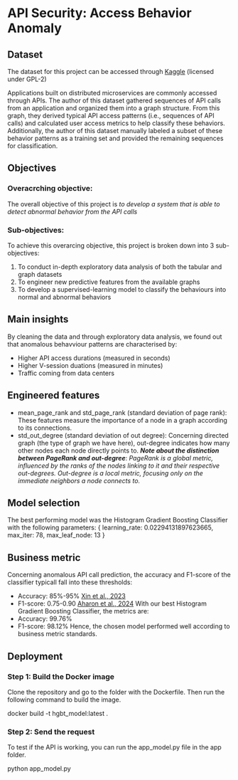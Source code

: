 # API Security: Access Behavior Anomaly
## Dataset
The dataset for this project can be accessed through [Kaggle](https://www.kaggle.com/datasets/tangodelta/api-access-behaviour-anomaly-dataset?resource=download) (licensed under GPL-2)

Applications built on distributed microservices are commonly accessed through APIs. The author of this dataset gathered sequences of API calls from an application and organized them into a graph structure. From this graph, they derived typical API access patterns (i.e., sequences of API calls) and calculated user access metrics to help classify these behaviors. Additionally, the author of this dataset manually labeled a subset of these behavior patterns as a training set and provided the remaining sequences for classification.


## Objectives
### Overacrching objective:
The overall objective of this project is *to develop a system that is able to detect abnormal behavior from the API calls*
### Sub-objectives:
To achieve this overarcing objective, this project is broken down into 3 sub-objectives:
1. To conduct in-depth exploratory data analysis of both the tabular and graph datasets
2. To engineer new predictive features from the available graphs
3. To develop a supervised-learning model to classify the behaviours into normal and abnormal behaviors

## Main insights
By cleaning the data and through exploratory data analysis, we found out that anomalous behavviour patterns are characterised by:
- Higher API access durations (measured in seconds)
- Higher V-session duations (measured in minutes)
- Traffic coming from data centers

## Engineered features
- mean_page_rank and std_page_rank (standard deviation of page rank): These features measure the importance of a node in a graph according to its connections.
- std_out_degree (standard deviation of out degree): Concerning directed graph (the type of graph we have here), out-degree indicates how many other nodes each node directly points to.
***Note about the distinction between PageRank and out-degree***: *PageRank is a global metric, influenced by the ranks of the nodes linking to it and their respective out-degrees. Out-degree is a local metric, focusing only on the immediate neighbors a node connects to.*

## Model selection
The best performing model was the Histogram Gradient Boosting Classifier with the following parameters:
{
    learning_rate: 0.02294131897623665,
    max_iter: 78,
    max_leaf_node: 13
}

## Business metric
Concerning anomalous API call prediction, the accuracy and F1-score of the classifier typicall fall into these thresholds:
- Accuracy: 85%-95% [Xin et al., 2023](https://journalofcloudcomputing.springeropen.com/articles/10.1186/s13677-022-00383-6?)
- F1-score: 0.75-0.90 [Aharon et al., 2024](https://arxiv.org/html/2405.11247v1?)
With our best Histogram Gradient Boosting Classifier, the metrics are:
- Accuracy: 99.76%
- F1-score: 98.12%
Hence, the chosen model performed well according to business metric standards.


## Deployment
### Step 1: Build the Docker image
Clone the repository and go to the folder with the Dockerfile. Then run the following command to build the image.

docker build -t hgbt_model:latest .

### Step 2: Send the request
To test if the API is working, you can run the app_model.py file in the app folder.

python app_model.py